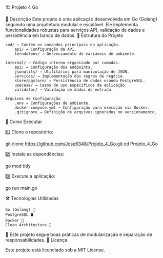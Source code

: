 🏗 Projeto 4 Go

🚀 Descrição
Este projeto é uma aplicação desenvolvida em Go (Golang) seguindo uma arquitetura modular e escalável. Ele implementa funcionalidades robustas para serviços API, validação de dados e persistência em banco de dados.
📂 Estrutura do Projeto

    cmd/ → Contém os comandos principais da aplicação.
        api/ → Configuração da API.
        terndotenv/ → Gerenciamento de variáveis de ambiente.

    internal/ → Código interno organizado por camadas.
        api/ → Configuração dos endpoints.
        jsonutils/ → Utilitários para manipulação de JSON.
        services/ → Implementação das regras de negócio.
        store/pgstore/ → Persistência de dados usando PostgreSQL.
        usecase/ → Casos de uso específicos da aplicação.
        validator/ → Validação de dados de entrada.

    Arquivos de Configuração
        .env → Configurações de ambiente.
        docker-compose.yml → Configuração para execução via Docker.
        .gitignore → Definição de arquivos ignorados no versionamento.

🔧 Como Executar

1️⃣ Clone o repositório:

git clone https://github.com/Jose6348/Projeto_4_Go.git
cd Projeto_4_Go

2️⃣ Instale as dependências:

go mod tidy

3️⃣ Execute a aplicação:

go run main.go

🛠 Tecnologias Utilizadas

    Go (Golang) 🔹
    PostgreSQL 🛢
    Docker 🐳
    Clean Architecture 📐

📌 Este projeto segue boas práticas de modularização e separação de responsabilidades.
📜 Licença

Este projeto está licenciado sob a MIT License.
